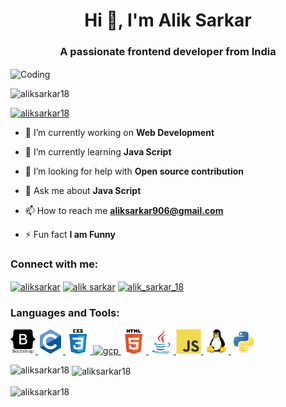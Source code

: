 
<h1 align="center">Hi 👋, I'm Alik Sarkar</h1>
<h3 align="center">A passionate frontend developer from India</h3>
<img align="center" alt="Coding" width="1000" src="https://thumbs.gfycat.com/KindDistortedIrrawaddydolphin-size_restricted.gif">

<p align="left"> <img src="https://komarev.com/ghpvc/?username=aliksarkar18&label=Profile%20views&color=0e75b6&style=flat" alt="aliksarkar18" /> </p>

<p align="left"> <a href="https://github.com/ryo-ma/github-profile-trophy"><img src="https://github-profile-trophy.vercel.app/?username=aliksarkar18" alt="aliksarkar18" /></a> </p>



- 🔭 I’m currently working on **Web Development**

- 🌱 I’m currently learning **Java Script**

- 🤝 I’m looking for help with **Open source contribution**

- 💬 Ask me about **Java Script**

- 📫 How to reach me **aliksarkar906@gmail.com**

- ⚡ Fun fact **I am Funny**

<h3 align="left">Connect with me:</h3>
<p align="left">
<a href="https://twitter.com/aliksarkar" target="blank"><img align="center" src="https://raw.githubusercontent.com/rahuldkjain/github-profile-readme-generator/master/src/images/icons/Social/twitter.svg" alt="aliksarkar" height="30" width="40" /></a>
<a href="https://linkedin.com/in/alik sarkar" target="blank"><img align="center" src="https://raw.githubusercontent.com/rahuldkjain/github-profile-readme-generator/master/src/images/icons/Social/linked-in-alt.svg" alt="alik sarkar" height="30" width="40" /></a>
<a href="https://instagram.com/alik_sarkar_18" target="blank"><img align="center" src="https://raw.githubusercontent.com/rahuldkjain/github-profile-readme-generator/master/src/images/icons/Social/instagram.svg" alt="alik_sarkar_18" height="30" width="40" /></a>
</p>

<h3 align="left">Languages and Tools:</h3>
<p align="left"> <a href="https://getbootstrap.com" target="_blank" rel="noreferrer"> <img src="https://raw.githubusercontent.com/devicons/devicon/master/icons/bootstrap/bootstrap-plain-wordmark.svg" alt="bootstrap" width="40" height="40"/> </a> <a href="https://www.cprogramming.com/" target="_blank" rel="noreferrer"> <img src="https://raw.githubusercontent.com/devicons/devicon/master/icons/c/c-original.svg" alt="c" width="40" height="40"/> </a> <a href="https://www.w3schools.com/css/" target="_blank" rel="noreferrer"> <img src="https://raw.githubusercontent.com/devicons/devicon/master/icons/css3/css3-original-wordmark.svg" alt="css3" width="40" height="40"/> </a> <a href="https://cloud.google.com" target="_blank" rel="noreferrer"> <img src="https://www.vectorlogo.zone/logos/google_cloud/google_cloud-icon.svg" alt="gcp" width="40" height="40"/> </a> <a href="https://www.w3.org/html/" target="_blank" rel="noreferrer"> <img src="https://raw.githubusercontent.com/devicons/devicon/master/icons/html5/html5-original-wordmark.svg" alt="html5" width="40" height="40"/> </a> <a href="https://www.java.com" target="_blank" rel="noreferrer"> <img src="https://raw.githubusercontent.com/devicons/devicon/master/icons/java/java-original.svg" alt="java" width="40" height="40"/> </a> <a href="https://developer.mozilla.org/en-US/docs/Web/JavaScript" target="_blank" rel="noreferrer"> <img src="https://raw.githubusercontent.com/devicons/devicon/master/icons/javascript/javascript-original.svg" alt="javascript" width="40" height="40"/> </a> <a href="https://www.linux.org/" target="_blank" rel="noreferrer"> <img src="https://raw.githubusercontent.com/devicons/devicon/master/icons/linux/linux-original.svg" alt="linux" width="40" height="40"/> </a> <a href="https://www.python.org" target="_blank" rel="noreferrer"> <img src="https://raw.githubusercontent.com/devicons/devicon/master/icons/python/python-original.svg" alt="python" width="40" height="40"/> </a> </p>

<p><img align="left" src="https://github-readme-stats.vercel.app/api/top-langs?username=aliksarkar18&show_icons=true&locale=en&layout=compact" alt="aliksarkar18" /></p>

<p>&nbsp;<img align="center" src="https://github-readme-stats.vercel.app/api?username=aliksarkar18&show_icons=true&locale=en" alt="aliksarkar18" /></p>

<p><img align="center" src="https://github-readme-streak-stats.herokuapp.com/?user=aliksarkar18&" alt="aliksarkar18" /></p>

